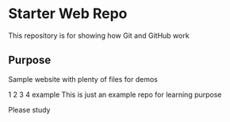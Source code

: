 # Starter Web Repo

This repository is for showing how Git and GitHub work

## Purpose

Sample website with plenty of files for demos

1
2
3
4
example
This is just an example repo for learning purpose

Please study
